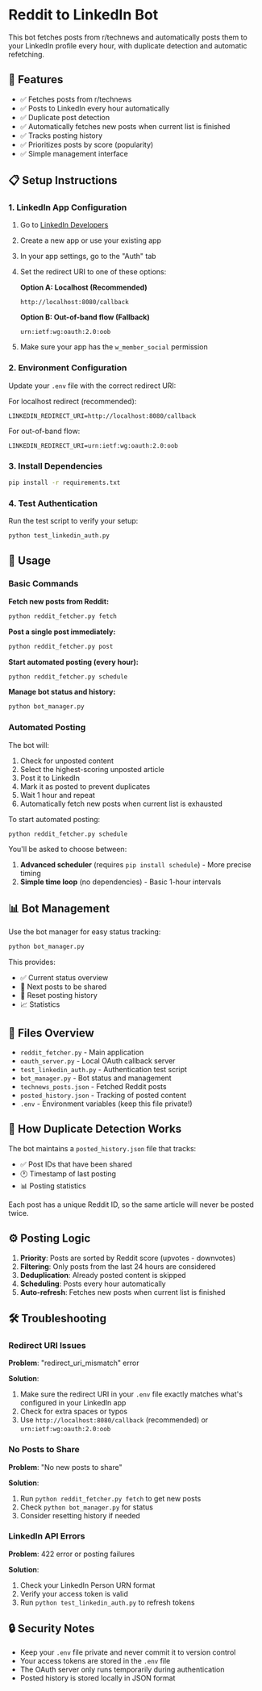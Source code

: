 # Reddit to LinkedIn Bot

This bot fetches posts from r/technews and automatically posts them to your LinkedIn profile every hour, with duplicate detection and automatic refetching.

## 🚀 Features

- ✅ Fetches posts from r/technews
- ✅ Posts to LinkedIn every hour automatically
- ✅ Duplicate post detection
- ✅ Automatically fetches new posts when current list is finished
- ✅ Tracks posting history
- ✅ Prioritizes posts by score (popularity)
- ✅ Simple management interface

## 📋 Setup Instructions

### 1. LinkedIn App Configuration

1. Go to [LinkedIn Developers](https://www.linkedin.com/developers/)
2. Create a new app or use your existing app
3. In your app settings, go to the "Auth" tab
4. Set the redirect URI to one of these options:

   **Option A: Localhost (Recommended)**
   ```
   http://localhost:8080/callback
   ```
   
   **Option B: Out-of-band flow (Fallback)**
   ```
   urn:ietf:wg:oauth:2.0:oob
   ```

5. Make sure your app has the `w_member_social` permission

### 2. Environment Configuration

Update your `.env` file with the correct redirect URI:

For localhost redirect (recommended):
```env
LINKEDIN_REDIRECT_URI=http://localhost:8080/callback
```

For out-of-band flow:
```env
LINKEDIN_REDIRECT_URI=urn:ietf:wg:oauth:2.0:oob
```

### 3. Install Dependencies

```bash
pip install -r requirements.txt
```

### 4. Test Authentication

Run the test script to verify your setup:
```bash
python test_linkedin_auth.py
```

## 🎯 Usage

### Basic Commands

**Fetch new posts from Reddit:**
```bash
python reddit_fetcher.py fetch
```

**Post a single post immediately:**
```bash
python reddit_fetcher.py post
```

**Start automated posting (every hour):**
```bash
python reddit_fetcher.py schedule
```

**Manage bot status and history:**
```bash
python bot_manager.py
```

### Automated Posting

The bot will:
1. Check for unposted content
2. Select the highest-scoring unposted article
3. Post it to LinkedIn
4. Mark it as posted to prevent duplicates
5. Wait 1 hour and repeat
6. Automatically fetch new posts when current list is exhausted

To start automated posting:
```bash
python reddit_fetcher.py schedule
```

You'll be asked to choose between:
1. **Advanced scheduler** (requires `pip install schedule`) - More precise timing
2. **Simple time loop** (no dependencies) - Basic 1-hour intervals

## 📊 Bot Management

Use the bot manager for easy status tracking:

```bash
python bot_manager.py
```

This provides:
- ✅ Current status overview
- 📝 Next posts to be shared
- 🔄 Reset posting history
- 📈 Statistics

## 📁 Files Overview

- `reddit_fetcher.py` - Main application
- `oauth_server.py` - Local OAuth callback server
- `test_linkedin_auth.py` - Authentication test script
- `bot_manager.py` - Bot status and management
- `technews_posts.json` - Fetched Reddit posts
- `posted_history.json` - Tracking of posted content
- `.env` - Environment variables (keep this file private!)

## 🔄 How Duplicate Detection Works

The bot maintains a `posted_history.json` file that tracks:
- ✅ Post IDs that have been shared
- 🕐 Timestamp of last posting
- 📊 Posting statistics

Each post has a unique Reddit ID, so the same article will never be posted twice.

## ⚙️ Posting Logic

1. **Priority**: Posts are sorted by Reddit score (upvotes - downvotes)
2. **Filtering**: Only posts from the last 24 hours are considered
3. **Deduplication**: Already posted content is skipped
4. **Scheduling**: Posts every hour automatically
5. **Auto-refresh**: Fetches new posts when current list is finished

## 🛠️ Troubleshooting

### Redirect URI Issues

**Problem**: "redirect_uri_mismatch" error

**Solution**: 
1. Make sure the redirect URI in your `.env` file exactly matches what's configured in your LinkedIn app
2. Check for extra spaces or typos
3. Use `http://localhost:8080/callback` (recommended) or `urn:ietf:wg:oauth:2.0:oob`

### No Posts to Share

**Problem**: "No new posts to share"

**Solution**: 
1. Run `python reddit_fetcher.py fetch` to get new posts
2. Check `python bot_manager.py` for status
3. Consider resetting history if needed

### LinkedIn API Errors

**Problem**: 422 error or posting failures

**Solution**: 
1. Check your LinkedIn Person URN format
2. Verify your access token is valid
3. Run `python test_linkedin_auth.py` to refresh tokens

## 🔒 Security Notes

- Keep your `.env` file private and never commit it to version control
- Your access tokens are stored in the `.env` file
- The OAuth server only runs temporarily during authentication
- Posted history is stored locally in JSON format
